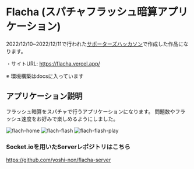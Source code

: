 # Flacha (スパチャフラッシュ暗算アプリケーション)

2022/12/10~2022/12/11で行われた[サポーターズハッカソン](https://talent.supporterz.jp/events/7e1c5f18-4015-44b5-b90c-1201b6cf0848/?utm_source=invitation_mail&utm_medium=email&utm_campaign=7e1c5f18-4015-44b5-b90c-1201b6cf0848&utm_content=default)で作成した作品になります。

・サイトURL: https://flacha.vercel.app/

※ 環境構築はdocsに入っています

## アプリケーション説明

フラッシュ暗算をスパチャで行うアプリケーションになります。
問題数やフラッシュ速度をお好みで楽しめるようにしました。

![flach-home](https://user-images.githubusercontent.com/83369665/206885224-7cb5ae00-9286-442b-bc39-6826a72f79ef.png)
![flach-flash](https://user-images.githubusercontent.com/83369665/206885229-a2097d68-cbe3-460a-a6b6-322d31ee5b1e.png)
![flach-flash-play](https://user-images.githubusercontent.com/83369665/206885231-5e3bac42-bbd0-4c9a-a7a9-12fed48afe3b.png)


### Socket.ioを用いたServerレポジトリはこちら

https://github.com/yoshi-non/flacha-server
